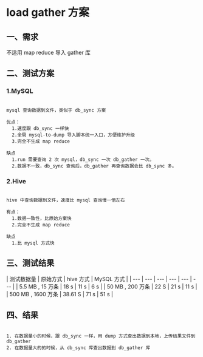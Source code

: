 # load gather 方案

## 一、需求

不适用 map reduce 导入 gather 库

## 二、测试方案

### 1.MySQL

```

mysql 查询数据到文件，类似于 db_sync 方案

优点：
  1.速度跟 db_sync 一样快
  2.全局 mysql-to-dump 导入脚本统一入口，方便维护升级
  3.完全不生成 map reduce

缺点
  1.run 需要查询 2 次 mysql，db_sync 一次 db_gather 一次。
  2.数据不一致，db_sync 查询后，db_gather 再查询数据会比 db_sync 多。

```

### 2.Hive

```

hive 中查询数据到文件，速度比 mysql 查询慢一倍左右

有点：
  1.数据一致性，比原始方案快
  2.完全不生成 map reduce

缺点
  1.比 mysql 方式快
```

## 三、测试结果

| 测试数据量 | 原始方式 | hive 方式 | MySQL 方式 |
| --- | --- | --- | --- | --- | --- |
| 5.5 MB , 15 万条  | 18 s  |  11 s  |  6 s |
| 50 MB , 200 万条  | 22 S  |  21 s  |  11 s |
| 500 MB , 1600 万条  | 38.61 S  |  71 s  |  51 s |



## 四、结果

```

1. 在数据量小的时候，跟 db_sync 一样，用 dump 方式查出数据到本地，上传结果文件到 db_gather
2. 在数据量大的的时候，从 db_sync 库查出数据到 db_gather 库

```
